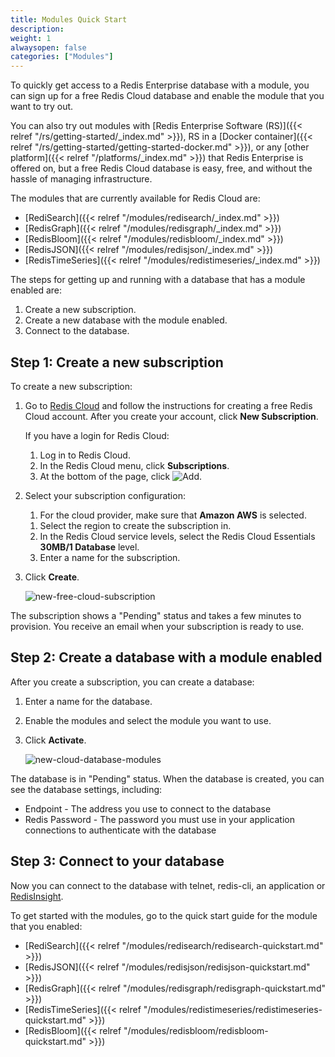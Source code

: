 ```yaml
---
title: Modules Quick Start
description:
weight: 1
alwaysopen: false
categories: ["Modules"]
---
```

To quickly get access to a Redis Enterprise database with a module,
you can sign up for a free Redis Cloud database and enable the module that you want to try out.

You can also try out modules with [Redis Enterprise Software (RS)]({{< relref "/rs/getting-started/_index.md" >}}), RS in a [Docker container]({{< relref "/rs/getting-started/getting-started-docker.md" >}}), or any [other platform]({{< relref "/platforms/_index.md" >}}) that Redis Enterprise is offered on,
but a free Redis Cloud database is easy, free, and without the hassle of managing infrastructure.

The modules that are currently available for Redis Cloud are:

- [RediSearch]({{< relref "/modules/redisearch/_index.md" >}})
- [RedisGraph]({{< relref "/modules/redisgraph/_index.md" >}})
- [RedisBloom]({{< relref "/modules/redisbloom/_index.md" >}})
- [RedisJSON]({{< relref "/modules/redisjson/_index.md" >}})
- [RedisTimeSeries]({{< relref "/modules/redistimeseries/_index.md" >}})

The steps for getting up and running with a database that has a module enabled are:

1. Create a new subscription.
1. Create a new database with the module enabled.
1. Connect to the database.

## Step 1: Create a new subscription

To create a new subscription:

1. Go to [Redis Cloud](http://app.redislabs.com) and follow the instructions for creating a free Redis Cloud account.
    After you create your account, click **New Subscription**.

    If you have a login for Redis Cloud:

    1. Log in to Redis Cloud.
    1. In the Redis Cloud menu, click **Subscriptions**.
    1. At the bottom of the page, click ![Add](/images/rs/icon_add.png#no-click "Add").
1. Select your subscription configuration:
    1. For the cloud provider, make sure that **Amazon AWS** is selected.
    <!-- , **Microsoft Azure**, **Google Cloud Platform** -->
    1. Select the region to create the subscription in.
    1. In the Redis Cloud service levels, select the Redis Cloud Essentials **30MB/1 Database** level.
    1. Enter a name for the subscription.
1. Click **Create**.

    ![new-free-cloud-subscription](/images/rc/new-free-cloud-subscription.png)

The subscription shows a "Pending" status and takes a few minutes to provision.
You receive an email when your subscription is ready to use.

## Step 2: Create a database with a module enabled

After you create a subscription, you can create a database:

1. Enter a name for the database.
1. Enable the modules and select the module you want to use.
1. Click **Activate**.

    ![new-cloud-database-modules](/images/rc/new-cloud-database-modules.png)

The database is in "Pending" status.
When the database is created, you can see the database settings, including:

- Endpoint - The address you use to connect to the database
- Redis Password - The password you must use in your application connections to authenticate with the database

## Step 3: Connect to your database

Now you can connect to the database with telnet, redis-cli, an application or [RedisInsight](https://redislabs.com/redisinsight/).

To get started with the modules, go to the quick start guide for the module that you enabled:

- [RediSearch]({{< relref "/modules/redisearch/redisearch-quickstart.md" >}})
- [RedisJSON]({{< relref "/modules/redisjson/redisjson-quickstart.md" >}})
- [RedisGraph]({{< relref "/modules/redisgraph/redisgraph-quickstart.md" >}})
- [RedisTimeSeries]({{< relref "/modules/redistimeseries/redistimeseries-quickstart.md" >}})
- [RedisBloom]({{< relref "/modules/redisbloom/redisbloom-quickstart.md" >}})

